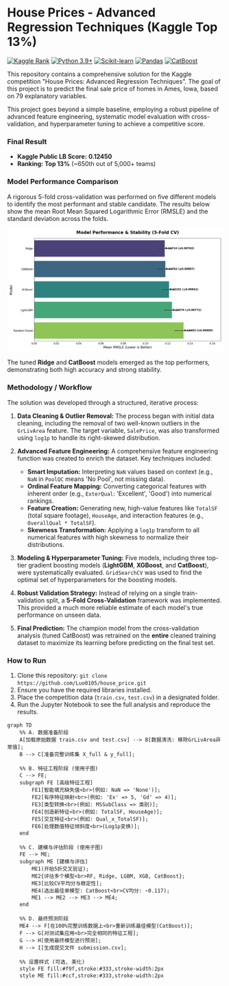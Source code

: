 # House Prices - Advanced Regression Techniques (Kaggle Top 13%)

[![Kaggle Rank](https://img.shields.io/badge/Kaggle-Top%2013%25-20BEFF.svg)](https://www.kaggle.com/competitions/house-prices-advanced-regression-techniques)
[![Python 3.9+](https://img.shields.io/badge/Python-3.9+-blue.svg)](https://www.python.org/)
[![Scikit-learn](https://img.shields.io/badge/scikit--learn-%23F7931E.svg?logo=scikit-learn&logoColor=white)](https://scikit-learn.org/)
[![Pandas](https://img.shields.io/badge/pandas-%23150458.svg?logo=pandas&logoColor=white)](https://pandas.pydata.org/)
[![CatBoost](https://img.shields.io/badge/CatBoost-%23584ACB.svg?logo=catboost&logoColor=white)](https://catboost.ai/)


This repository contains a comprehensive solution for the Kaggle competition "House Prices: Advanced Regression Techniques". The goal of this project is to predict the final sale price of homes in Ames, Iowa, based on 79 explanatory variables.

This project goes beyond a simple baseline, employing a robust pipeline of advanced feature engineering, systematic model evaluation with cross-validation, and hyperparameter tuning to achieve a competitive score.

### Final Result
* **Kaggle Public LB Score:** **0.12450**
* **Ranking:** **Top 13%** (~650th out of 5,000+ teams)

### Model Performance Comparison

A rigorous 5-fold cross-validation was performed on five different models to identify the most performant and stable candidate. The results below show the mean Root Mean Squared Logarithmic Error (RMSLE) and the standard deviation across the folds.

![Model Performance Comparison Chart](images/model_comparison_with_std_labels.png)

The tuned **Ridge** and **CatBoost** models emerged as the top performers, demonstrating both high accuracy and strong stability.

### Methodology / Workflow

The solution was developed through a structured, iterative process:

1.  **Data Cleaning & Outlier Removal:** The process began with initial data cleaning, including the removal of two well-known outliers in the `GrLivArea` feature. The target variable, `SalePrice`, was also transformed using `log1p` to handle its right-skewed distribution.

2.  **Advanced Feature Engineering:** A comprehensive feature engineering function was created to enrich the dataset. Key techniques included:
    * **Smart Imputation:** Interpreting `NaN` values based on context (e.g., `NaN` in `PoolQC` means 'No Pool', not missing data).
    * **Ordinal Feature Mapping:** Converting categorical features with inherent order (e.g., `ExterQual`: 'Excellent', 'Good') into numerical rankings.
    * **Feature Creation:** Generating new, high-value features like `TotalSF` (total square footage), `HouseAge`, and interaction features (e.g., `OverallQual * TotalSF`).
    * **Skewness Transformation:** Applying a `log1p` transform to all numerical features with high skewness to normalize their distributions.

3.  **Modeling & Hyperparameter Tuning:** Five models, including three top-tier gradient boosting models (**LightGBM**, **XGBoost**, and **CatBoost**), were systematically evaluated. `GridSearchCV` was used to find the optimal set of hyperparameters for the boosting models.

4.  **Robust Validation Strategy:** Instead of relying on a single train-validation split, a **5-Fold Cross-Validation** framework was implemented. This provided a much more reliable estimate of each model's true performance on unseen data.

5.  **Final Prediction:** The champion model from the cross-validation analysis (tuned CatBoost) was retrained on the **entire** cleaned training dataset to maximize its learning before predicting on the final test set.

### How to Run
1.  Clone this repository: `git clone https://github.com/Luo0105/house_price.git`
2.  Ensure you have the required libraries installed.
3.  Place the competition data (`train.csv`, `test.csv`) in a designated folder.
4.  Run the Jupyter Notebook to see the full analysis and reproduce the results.

```mermaid
graph TD
    %% A. 数据准备阶段
    A[加载原始数据 train.csv and test.csv] --> B[数据清洗: 移除GrLivArea异常值];
    B --> C[准备完整训练集 X_full & y_full];

    %% B. 特征工程阶段 (使用子图)
    C --> FE;
    subgraph FE [高级特征工程]
        FE1[智能填充缺失值<br>(例如: NaN => 'None')];
        FE2[有序特征映射<br>(例如: 'Ex' => 5, 'Gd' => 4)];
        FE3[类型转换<br>(例如: MSSubClass => 类别)];
        FE4[创造新特征<br>(例如: TotalSF, HouseAge)];
        FE5[交互特征<br>(例如: Qual_x_TotalSF)];
        FE6[处理数值特征倾斜度<br>(Log1p变换)];
    end

    %% C. 建模与评估阶段 (使用子图)
    FE --> ME;
    subgraph ME [建模与评估]
        ME1(开始5折交叉验证);
        ME2{评估多个模型<br>RF, Ridge, LGBM, XGB, CatBoost};
        ME3[比较CV平均分与稳定性];
        ME4(选出最佳单模型: CatBoost<br>CV均分: ~0.117);
        ME1 --> ME2 --> ME3 --> ME4;
    end
    
    %% D. 最终预测阶段
    ME4 --> F[在100%完整训练数据上<br>重新训练最佳模型(CatBoost)];
    F --> G[对测试集应用<br>完全相同的特征工程];
    G --> H[使用最终模型进行预测];
    H --> I[生成提交文件 submission.csv];

    %% 设置样式 (可选, 美化)
    style FE fill:#f9f,stroke:#333,stroke-width:2px
    style ME fill:#ccf,stroke:#333,stroke-width:2px
